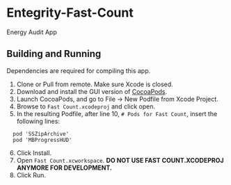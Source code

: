 # Entegrity-Fast-Count
Energy Audit App

## Building and Running
Dependencies are required for compiling this app.

1. Clone or Pull from remote. Make sure Xcode is closed.
2. Download and install the GUI version of [CocoaPods](https://cocoapods.org/app).
3. Launch CocoaPods, and go to File -> New Podfile from Xcode Project.
4. Browse to `Fast Count.xcodeproj` and click open.
5. In the resulting Podfile, after line 10, `# Pods for Fast Count`, insert the following lines:

```
  pod 'SSZipArchive'
  pod 'MBProgressHUD'
```

6. Click Install.
7. Open `Fast Count.xcworkspace`. **DO NOT USE FAST COUNT.XCODEPROJ ANYMORE FOR DEVELOPMENT.**
8. Click Run.
